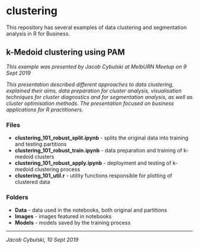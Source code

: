 # clustering
This repository has several examples of data clustering and segmentation analysis in R for Business. 

## k-Medoid clustering using PAM
<i>This example was presented by Jacob Cybulski at MelbURN Meetup on 9 Sept 2019

This presentation described different approaches to data clustering, explained their aims, data preparation for cluster analysis, visualisation techniques for cluster diagnostics and for segmentation analysis, as well as cluster optimisation methods. The presentation focused on business applications for R practitioners.</i>
 
### Files

<ul>
 <li><b>clustering_101_robust_split.ipynb</b> - splits the original data into training and testing partitions</li>
 <li><b>clustering_101_robust_train.ipynb</b> - data preparation and training of k-medoid clusters</li>
 <li><b>clustering_101_robust_apply.ipynb</b> - deployment and testing of k-medoid clustering process</li>
 <li><b>clustering_101_util.r</b> - utility functions responsible for plotting of clustered data</li>
</ul>

### Folders

<ul>
 <li><b>Data</b> - data used in the notebooks, both original and partitions</li>
 <li><b>Images</b> - images featured in notebooks</li>
 <li><b>Models</b> - models saved by the training process</li>
</ul>

***
<i>Jacob Cybulski, 10 Sept 2019</i>
